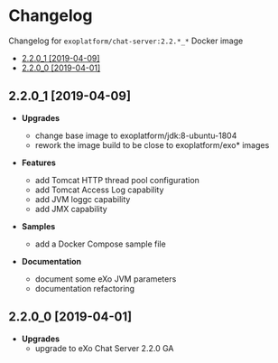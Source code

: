 # Changelog <!-- omit in toc -->

Changelog for `exoplatform/chat-server:2.2.*_*` Docker image

- [2.2.0_1 [2019-04-09]](#220_1-2019-04-09)
- [2.2.0_0 [2019-04-01]](#220_0-2019-04-01)

## 2.2.0_1 [2019-04-09]

- **Upgrades**
  - change base image to exoplatform/jdk:8-ubuntu-1804
  - rework the image build to be close to exoplatform/exo* images

- **Features**
  - add Tomcat HTTP thread pool configuration
  - add Tomcat Access Log capability
  - add JVM loggc capability
  - add JMX capability

- **Samples**
  - add a Docker Compose sample file

- **Documentation**
  - document some eXo JVM parameters
  - documentation refactoring

## 2.2.0_0 [2019-04-01]

- **Upgrades**
  - upgrade to eXo Chat Server 2.2.0 GA
